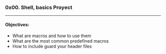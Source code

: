 ### 0x00. Shell, basics Proyect  
---  
#### Objectives:

- What are macros and how to use them  
- What are the most common predefined macros  
- How to include guard your header files  